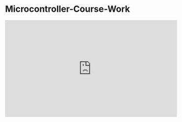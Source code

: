 # Microcontroller-Course-Work
<iframe width="560" height="315" src="https://www.youtube.com/embed/qnvelLxP1BY" title="YouTube video player" frameborder="0" allow="accelerometer; autoplay; clipboard-write; encrypted-media; gyroscope; picture-in-picture; web-share" allowfullscreen></iframe>
